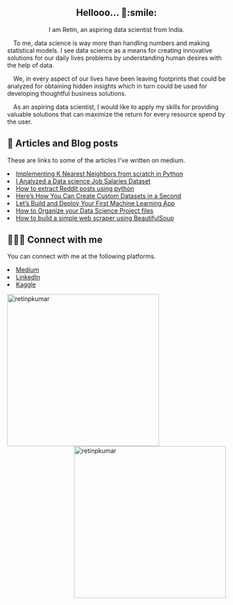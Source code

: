<h2 align="center">Hellooo... 👋:smile:</h2> <p align="center"> 

<p align="center">I am Retin, an aspiring data scientist from India. </p>
    <p>&emsp;To me, data science is way more than handling numbers and making statistical models. I see data science as a means for creating innovative solutions for our daily lives problems by understanding human desires with the help of data. </p>
    <p>&emsp;We, in every aspect of our lives have been leaving footprints that could be analyzed for obtaining hidden insights which in turn could be used for developing thoughtful business solutions. </p>
    <p>&emsp;As an aspiring data scientist, I would like to apply my skills for providing valuable solutions that can maximize the return for every resource spend by the user.</p> 

<div>
  <h2> 📄 Articles and Blog posts </h2>
    <p>These are links to some of the articles I've written on medium. </p>
  <li><a href="https://medium.com/geekculture/implementing-k-nearest-neighbors-from-scratch-in-python-d5eaaf558d49">Implementing K Nearest Neighbors from scratch in Python</a></li>
  <li><a href="https://medium.com/geekculture/i-analyzed-a-data-science-job-salaries-dataset-dca3c24081c0">I Analyzed a Data science Job Salaries Dataset</a></li>
  <li><a href="https://retinpkumar.medium.com/how-to-extract-reddit-posts-for-an-nlp-project-56d121b260b4" target="blank">How to extract Reddit posts using python</a></li>
  <li><a href="https://retinpkumar.medium.com/create-custom-datasets-within-seconds-53abf103bf8b" target="blank"> Here’s How You Can Create Custom Datasets in a Second </a></li>
  <li><a href="https://retinpkumar.medium.com/lets-build-and-deploy-your-first-machine-learning-app-fa350ec6b5cf" target="blank"> Let’s Build and Deploy Your First Machine Learning App </a></li>
  <li><a href="https://retinpkumar.medium.com/how-to-organize-a-data-science-project-directory-aa4d7c9f6156" target="blank"> How to Organize your Data Science Project files</a></li>
  <li><a href="https://medium.com/geekculture/how-to-build-a-simple-web-scraper-using-beautifulsoup-2f2f0f97dc47" target="blank">How to build a simple web scraper using BeautifulSoup</a></li>
  
  
  
    
</div>


<div>
    <h2> 🧑‍🤝‍🧑 Connect with me</h2>
    <p> You can connect with me at the following platforms. </p>
  <p>
      
<li><a href="https://medium.com/@retinpkumar" target="blank">Medium</a>&nbsp;&nbsp;&nbsp; </li>
<li><a href="https://linkedin.com/in/retinpkumar" target="blank">LinkedIn</a> &nbsp;&nbsp; </li>
<li><a href="https://kaggle.com/retinpkumar" target="blank">Kaggle</a></li>
  </p>
</div>

<div>
  <img align="left" src="https://github-readme-streak-stats.herokuapp.com/?user=retinpkumar&" alt="retinpkumar" / width="350">
  <img align="right" src="https://github-readme-stats.vercel.app/api?username=retinpkumar&show_icons=true&locale=en" alt="retinpkumar" / width="350" >
</div>

<!--
<div>
  <h2> Kaggle Profile </h2>
  
![competition](https://road-to-kaggle-grandmaster.vercel.app/api/badges/retinpkumar/competition/light)
![dataset](https://road-to-kaggle-grandmaster.vercel.app/api/badges/retinpkumar/dataset/light)
![notebook](https://road-to-kaggle-grandmaster.vercel.app/api/badges/retinpkumar/notebook/light)
![discussion](https://road-to-kaggle-grandmaster.vercel.app/api/badges/retinpkumar/discussion/light)
</div>

-->
